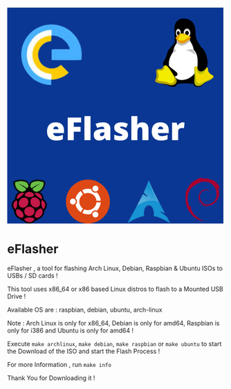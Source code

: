![Logo](/logo.png)

# eFlasher


eFlasher , a tool for flashing Arch Linux, Debian, Raspbian &amp; Ubuntu ISOs to USBs / SD cards !

This tool uses x86_64 or x86 based Linux distros to flash to a Mounted USB Drive !

Available OS are : raspbian, debian, ubuntu, arch-linux

Note : Arch Linux is only for x86_64, Debian is only for amd64, Raspbian is only for i386 and Ubuntu is only for amd64 !

Execute `make archlinux`, `make debian`, `make raspbian` or `make ubuntu` to start the Download of the ISO and start the Flash Process !

For more Information , run `make info`

Thank You for Downloading it !
